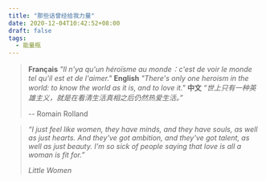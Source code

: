 ```yaml
---
title: "那些话曾经给我力量"
date: 2020-12-04T10:42:52+08:00
draft: false
tags:
  - 能量瓶
---
```


> **Français**
*"Il n'ya qu'un héroïsme au monde：c'est de voir le monde tel qu'il est et de l'aimer."*
**English**
*"There's only one heroism in the world: to know the world as it is, and to love it."*
**中文**
*“世上只有一种英雄主义，就是在看清生活真相之后仍然热爱生活。”*
>
> -- Romain Rolland

> *“I just feel like women, they have minds, and they have souls, as well as just hearts. And they've got ambition, and they've got talent, as well as just beauty. I'm so sick of people saying that love is all a woman is fit for.”*
>
> *Little Women*